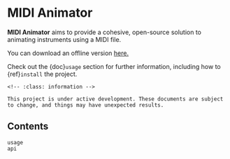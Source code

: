# MIDI Animator

**MIDI Animator** aims to provide a cohesive, open-source solution to animating instruments using a MIDI file.

You can download an offline version [here.](https://midianimatordocs.readthedocs.io/_/downloads/en/latest/pdf/)

Check out the {doc}`usage` section for further information, including
how to {ref}`install` the project.

```{admonition} Note
<!-- :class: information -->

This project is under active development. These documents are subject to change, and things may have unexpected results.
```

## Contents

```{toctree}
usage
api
```
